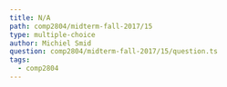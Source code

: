 ```yaml
---
title: N/A
path: comp2804/midterm-fall-2017/15
type: multiple-choice
author: Michiel Smid
question: comp2804/midterm-fall-2017/15/question.ts
tags:
  - comp2804
---
```

